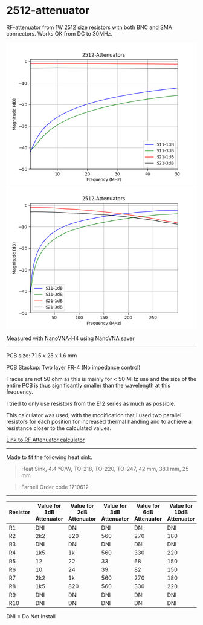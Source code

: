 # 2512-attenuator
RF-attenuator from 1W 2512 size resistors with both BNC and SMA connectors. Works OK from DC to 30MHz. 

![graph](2512-Attenuator_1M-50M.png)
![graph](2512-Attenuator_1M-300M.png)

Measured with NanoVNA-H4 using NanoVNA saver 

---

PCB size: 71.5 x  25 x 1.6 mm

PCB Stackup: Two layer FR-4 (No impedance control) 

Traces are not 50 ohm as this is mainly for < 50 MHz use and the size of the entire PCB is thus significantly smaller than the wavelength at this frequency. 

I tried to only use resistors from the E12 series as much as possible.

This calculator was used, with the modification that i used two parallel resistors for each position for increased thermal handling and to achieve a resistance closer to the calculated values. 

[Link to RF Attenuator calculator](https://leleivre.com/rf_pipad.html)

---

Made to fit the following heat sink. 

> Heat Sink, 4.4 °C/W, TO-218, TO-220, TO-247, 42 mm, 38.1 mm, 25 mm

> Farnell Order code 1710612

---

| Resistor | Value for 1dB Attenuator | Value for 2dB Attenuator | Value for 3dB Attenuator | Value for 6dB Attenuator | Value for 10dB Attenuator |
|----------|--------------------------|--------------------------|--------------------------|--------------------------|---------------------------|
| R1       | DNI                      | DNI                      | DNI                      | DNI                      | DNI                       |
| R2       | 2k2                      | 820                      | 560                      | 270                      | 180                       |
| R3       | DNI                      | DNI                      | DNI                      | DNI                      | DNI                       |
| R4       | 1k5                      | 1k                       | 560                      | 330                      | 220                       |
| R5       | 12                       | 22                       | 33                       | 68                       | 150                       |
| R6       | 10                       | 24                       | 39                       | 82                       | 150                       |
| R7       | 2k2                      | 1k                       | 560                      | 270                      | 180                       |
| R8       | 1k5                      | 820                      | 560                      | 330                      | 220                       |
| R9       | DNI                      | DNI                      | DNI                      | DNI                      | DNI                       |
| R10      | DNI                      | DNI                      | DNI                      | DNI                      | DNI                       |


DNI = Do Not Install
